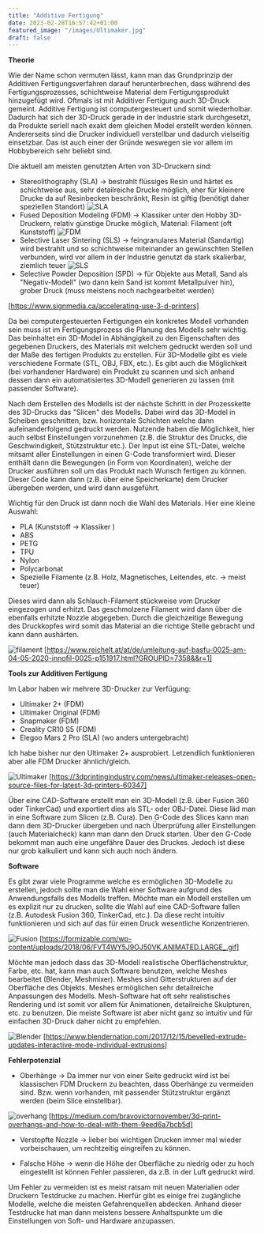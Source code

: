 ```yaml
---
title: "Additive Fertigung"
date: 2023-02-28T16:57:42+01:00
featured_image: "/images/Ultimaker.jpg"
draft: false
---
```


**Theorie**

Wie der Name schon vermuten lässt, kann man das Grundprinzip der Additiven Fertigungsverfahren darauf herunterbrechen, dass während des Fertigungsprozesses, schichtweise Material dem Fertigungsprodukt hinzugefügt wird. Oftmals ist mit Additiver Fertigung auch 3D-Druck gemeint.
Additive Fertigung ist computergesteuert und somit wiederholbar. Dadurch hat sich der 3D-Druck gerade in der Industrie stark durchgesetzt, da Produkte seriell nach exakt dem gleichen Model erstellt werden können. Andererseits sind die Drucker individuell verstellbar und dadurch vielseitig einsetzbar. Das ist auch einer der Gründe weswegen sie vor allem im Hobbybereich sehr beliebt sind.

Die aktuell am meisten genutzten Arten von 3D-Druckern sind:

* Stereolithography (SLA) -> bestrahlt flüssiges Resin und härtet es schichtweise aus, sehr detailreiche Drucke möglich, eher für kleinere Drucke da auf Resinbecken beschränkt, Resin ist giftig (benötigt daher speziellen Standort)
![SLA](sla.gif)
* Fused Deposition Modeling (FDM) -> Klassiker unter den Hobby 3D-Druckern, relativ günstige Drucke möglich, Material: Filament (oft Kunststoff)
![FDM](fdm.gif)
* Selective Laser Sintering (SLS) -> feingranulares Material (Sandartig) wird bestrahlt und so schichtweise miteinander an gewünschten Stellen verbunden, wird vor allem in der Industrie genutzt da stark skalierbar, ziemlich teuer
![SLS](sls.gif)
* Selective Powder Deposition (SPD) -> für Objekte aus Metall, Sand als "Negativ-Modell" (wo dann kein Sand ist kommt Metallpulver hin), grober Druck (muss meistens noch nachgearbeitet werden)

[https://www.signmedia.ca/accelerating-use-3-d-printers]


Da bei computergesteuerten Fertigungen ein konkretes Modell vorhanden sein muss ist im Fertigungsprozess die Planung des Modells sehr wichtig. Das beinhaltet ein 3D-Model in Abhängigkeit zu den Eigenschaften des gegebenen Druckers, des Materials mit welchem gedruckt werden soll und der Maße des fertigen Produkts zu erstellen. Für 3D-Modelle gibt es viele verschiedene Formate (STL, OBJ, FBX, etc.).
Es gibt auch die Möglichkeit (bei vorhandener Hardware) ein Produkt zu scannen und sich anhand dessen dann ein automatisiertes 3D-Modell generieren zu lassen (mit passender Software).

Nach dem Erstellen des Modells ist der nächste Schritt in der Prozesskette des 3D-Drucks das "Slicen" des Modells. Dabei wird das 3D-Model in Scheiben geschnitten, bzw. horizontale Schichten welche dann aufeinanderfolgend gedruckt werden. Nutzende haben die Möglichkeit, hier auch selbst Einstellungen vorzunehmen (z.B. die Struktur des Drucks, die Geschwindigkeit, Stützstruktur etc.). Der Input ist eine STL-Datei, welche mitsamt aller Einstellungen in einen G-Code transformiert wird. Dieser enthält dann die Bewegungen (in Form von Koordinaten), welche der Drucker ausführen soll um das Produkt nach Wunsch fertigen zu können. Dieser Code kann dann (z.B. über eine Speicherkarte) dem Drucker übergeben werden, und wird dann ausgeführt.

Wichtig für den Druck ist dann noch die Wahl des Materials. Hier eine kleine Auswahl:

* PLA (Kunststoff -> Klassiker )
* ABS
* PETG
* TPU
* Nylon
* Polycarbonat
* Spezielle Filamente (z.B. Holz, Magnetisches, Leitendes, etc. -> meist teuer)

Dieses wird dann als Schlauch-Filament stückweise vom Drucker eingezogen und erhitzt. Das geschmolzene Filament wird dann über die ebenfalls erhitzte Nozzle abgegeben. Durch die gleichzeitige Bewegung des Druckkopfes wird somit das Material an die richtige Stelle gebracht und kann dann aushärten.

![filament](fila.png)
[https://www.reichelt.at/at/de/umleitung-auf-basfu-0025-am-04-05-2020-innofil-0025-p151917.html?GROUPID=7358&&r=1]

**Tools zur Additiven Fertigung**

Im Labor haben wir mehrere 3D-Drucker zur Verfügung:

* Ultimaker 2+ (FDM)
* Ultimaker Original (FDM)
* Snapmaker (FDM)
* Creality CR10 S5 (FDM)
* Elegoo Mars 2 Pro (SLA) (wo anders untergebracht)

 Ich habe bisher nur den Ultimaker 2+ ausprobiert. Letzendlich funktionieren aber alle FDM Drucker ähnlich/gleich.

![Ultimaker](ultimaker.png)
 [https://3dprintingindustry.com/news/ultimaker-releases-open-source-files-for-latest-3d-printers-60347]
 
 Über eine CAD-Software erstellt man ein 3D-Modell (z.B. über Fusion 360 oder TinkerCad) und exportiert dies als STL- oder OBJ-Datei. Diese läd man in eine Software zum Slicen (z.B. Cura). Den G-Code des Slices kann man dann dem 3D-Drucker übergeben und nach Überprüfung aller Einstellungen (auch Materialcheck) kann man dann den Druck starten. Über den G-Code bekommt man auch eine ungefähre Dauer des Druckes. Jedoch ist diese nur grob kalkuliert und kann sich auch noch ändern.

**Software**

Es gibt zwar viele Programme welche es ermöglichen 3D-Modelle zu erstellen, jedoch sollte man die Wahl einer Software aufgrund des Anwendungsfalls des Modells treffen. Möchte man ein Modell erstellen um es explizit nur zu drucken, sollte die Wahl auf eine CAD-Software fallen (z.B. Autodesk Fusion 360, TinkerCad, etc.). Da diese recht intuitiv funktionieren und sich auf das für einen Druck wesentliche Konzentrieren.

![Fusion](fusion.gif)
[https://formizable.com/wp-content/uploads/2018/06/FVT4WY5J9OJ50VK.ANIMATED.LARGE_.gif]

Möchte man jedoch dass das 3D-Modell realistische Oberflächenstruktur, Farbe, etc. hat, kann man auch Software benutzen, welche Meshes bearbeitet (Blender, Meshmixer). Meshes sind Gitterstrukturen auf der Oberfläche des Objekts. Meshes ermöglichen sehr detailreiche Anpassungen des Modells. Mesh-Software hat oft sehr realistisches Rendering und ist somit vor allem für Animationen, detailreiche Skulpturen, etc. zu benutzen. Die meiste Software ist aber nicht ganz so intuitiv und für einfachen 3D-Druck daher nicht zu empfehlen. 

![Blender](blender.gif)
[https://www.blendernation.com/2017/12/15/bevelled-extrude-updates-interactive-mode-individual-extrusions]

**Fehlerpotenzial**

* Oberhänge -> Da immer nur von einer Seite gedruckt wird ist bei klassischen FDM Druckern zu beachten, dass Oberhänge zu vermeiden sind. Bzw. wenn vorhanden, mit passender Stützstruktur ergänzt werden (beim Slice einstellbar).

![overhang](over.png)
[https://medium.com/bravovictornovember/3d-print-overhangs-and-how-to-deal-with-them-9eed6a7bcb5d]

* Verstopfte Nozzle -> lieber bei wichtigen Drucken immer mal wieder vorbeischauen, um rechtzeitig eingreifen zu können.

* Falsche Höhe -> wenn die Höhe der Oberfläche zu niedrig oder zu hoch eingestellt ist können Fehler passieren, da z.B. in der Luft gedruckt wird.

Um Fehler zu vermeiden ist es meist ratsam mit neuen Materialien oder Druckern Testdrucke zu machen. Hierfür gibt es einige frei zugängliche Modelle, welche die meisten Gefahrenquellen abdecken. Anhand dieser Testdrucke hat man dann meistens bessere Anhaltspunkte um die Einstellungen von Soft- und Hardware anzupassen.
